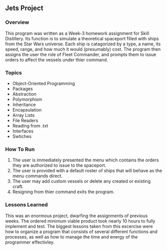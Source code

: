 ## Jets Project
### Overview
This program was written as a Week-3 homework assignment for Skill Distillery. Its function is to simulate a theoretical spaceport
filled with ships from the Star Wars universe. Each ship is catagorized by a type, a name, its speed, range, and how much it would (presumably) cost.
The program then assigns the user the role of Fleet Commander, and prompts them to issue orders to affect the vessels under thier command.

### Topics
* Object-Oriented Programming
* Packages
* Abstraction
* Polymorphism
* Inheritance
* Encapsulation
* Array Lists
* File Readers
* Reading from .txt
* Interfaces
* Swtiches

### How To Run
1. The user is immediately presented the menu which contains the orders they are authorized to issue to the spaceport. 
2. The user is provided with a default roster of ships that will behave as the menu commands direct.
3. The user may add custom vessels or delete any created or existing craft.
4. Resigning from thier command exits the program.

### Lessons Learned
This was an enormous project, dwarfing the assignments of previous weeks. The ordered minimum viable product took nearly 
10 hours to fully implement and test. The biggest lessons taken from this excercise were how to organize a program that consists 
of several different functions and processes, as well as how to manage the time and energy of the programmer effectivley. 

